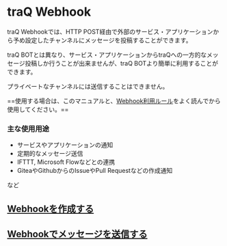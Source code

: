 # traQ Webhook
traQ Webhookでは、HTTP POST経由で外部のサービス・アプリケーションから予め設定したチャンネルにメッセージを投稿することができます。

traQ BOTとは異なり、サービス・アプリケーションからtraQへの一方的なメッセージ投稿しか行うことが出来ませんが、traQ BOTより簡単に利用することができます。

プライベートなチャンネルには送信することはできません。

==使用する場合は、このマニュアルと、[Webhook利用ルール](/docs/webhook/rule)をよく読んでから使用してください。==

### 主な使用用途
+ サービスやアプリケーションの通知
+ 定期的なメッセージ送信
+ IFTTT, Microsoft Flowなどとの連携
+ GiteaやGithubからのIssueやPull Requestなどの作成通知

など

## [Webhookを作成する](/docs/webhook/create)

## [Webhookでメッセージを送信する](/docs/webhook/send)
